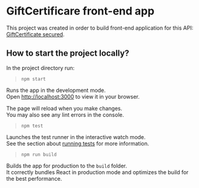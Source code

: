 # GiftCertificare front-end app

This project was created in order to build front-end application for this API: [GiftCertificate secured](https://github.com/YegorChevardin/gift-certificate-secured).

## How to start the project locally?

In the project directory run:
>`npm start`

Runs the app in the development mode.\
Open [http://localhost:3000](http://localhost:3000) to view it in your browser.

The page will reload when you make changes.\
You may also see any lint errors in the console.

> `npm test`

Launches the test runner in the interactive watch mode.\
See the section about [running tests](https://facebook.github.io/create-react-app/docs/running-tests) for more information.

>`npm run build`

Builds the app for production to the `build` folder.\
It correctly bundles React in production mode and optimizes the build for the best performance.
